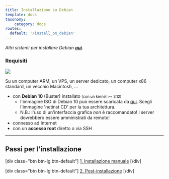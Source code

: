 ```yaml
---
title: Installazione su Debian
template: docs
taxonomy:
    category: docs
routes:
  default: '/install_on_debian'
---
```


*Altri sistemi per installare Debian **[qui](/install)**.*

### Requisiti

![](image://debian-logo.png?resize=100)

Su un computer ARM, un VPS, un server dedicato, un computer x86 standard, un vecchio Macintosh, ...

* con **Debian 10** (Buster) installato <small>(con un kernel >= 3.12)</small>
   * l'immagine ISO di Debian 10 può essere scaricata da [qui](https://www.debian.org/releases/buster/debian-installer/). Scegli l'immagine 'netinst CD' per la tua architettura.
   * N.B.: l'uso di un'interfaccia grafica *non* è raccomandato! I server dovrebbero essere amministrati da remoto! 
* connesso ad Internet
* con un **accesso root** diretto o via SSH

---

## Passi per l'installazione

[div class="btn btn-lg btn-default"] [1. Installazione manuale](/install_manually) [/div]

[div class="btn btn-lg btn-default"] [2. Post-installazione](/postinstall) [/div]
